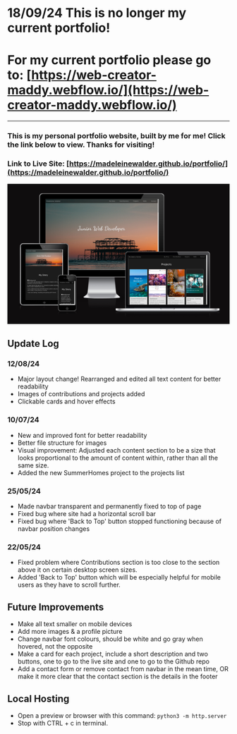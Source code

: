 # 18/09/24 This is no longer my current portfolio!
# For my current portfolio please go to: [https://web-creator-maddy.webflow.io/](https://web-creator-maddy.webflow.io/)


---


### This is my personal portfolio website, built by me for me! Click the link below to view. Thanks for visiting!

### Link to Live Site: [https://madeleinewalder.github.io/portfolio/](https://madeleinewalder.github.io/portfolio/)

![Finished website on different devices](images/portfolio.png)

## Update Log

### 12/08/24
- Major layout change! Rearranged and edited all text content for better readability
- Images of contributions and projects added
- Clickable cards and hover effects

### 10/07/24
- New and improved font for better readability
- Better file structure for images
- Visual improvement: Adjusted each content section to be a size that looks proportional to the amount of content within, rather than all the same size.
- Added the new SummerHomes project to the projects list

### 25/05/24
- Made navbar transparent and permanently fixed to top of page
- Fixed bug where site had a horizontal scroll bar
- Fixed bug where 'Back to Top' button stopped functioning because of navbar position changes

### 22/05/24
- Fixed problem where Contributions section is too close to the section above it on certain desktop screen sizes.
- Added 'Back to Top' button which will be especially helpful for mobile users as they have to scroll further.

## Future Improvements
- Make all text smaller on mobile devices
- Add more images & a profile picture
- Change navbar font colours, should be white and go gray when hovered, not the opposite
- Make a card for each project, include a short description and two buttons, one to go to the live site and one to go to the Github repo
- Add a contact form or remove contact from navbar in the mean time, OR make it more clear that the contact section is the details in the footer


## Local Hosting

- Open a preview or browser with this command: ```python3 -m http.server```
- Stop with CTRL + c in terminal.
